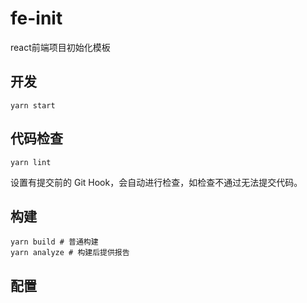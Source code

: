 # fe-init

react前端项目初始化模板

## 开发

```shell
yarn start
```

## 代码检查

```shell
yarn lint
```

设置有提交前的 Git Hook，会自动进行检查，如检查不通过无法提交代码。

## 构建

```shell
yarn build # 普通构建
yarn analyze # 构建后提供报告
```

## 配置

